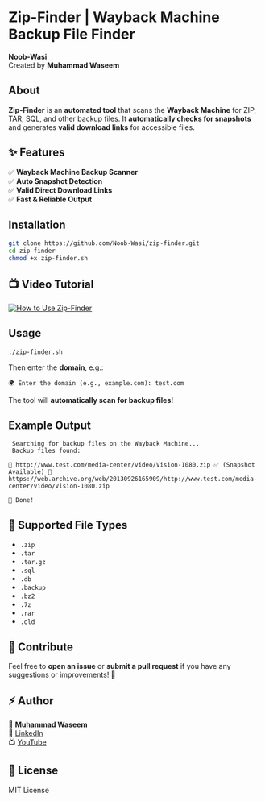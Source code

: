
#  Zip-Finder | Wayback Machine Backup File Finder

 **Noob-Wasi**  
 Created by **Muhammad Waseem**  

##  About
**Zip-Finder** is an **automated tool** that scans the **Wayback Machine** for ZIP, TAR, SQL, and other backup files. It **automatically checks for snapshots** and generates **valid download links** for accessible files.  

## ✨ Features
✅ **Wayback Machine Backup Scanner**  
✅ **Auto Snapshot Detection**  
✅ **Valid Direct Download Links**  
✅ **Fast & Reliable Output**  

##  Installation
```bash
git clone https://github.com/Noob-Wasi/zip-finder.git
cd zip-finder
chmod +x zip-finder.sh
```

## 📺 Video Tutorial  

[![How to Use Zip-Finder](https://img.youtube.com/vi/zjZc0sXN86E/0.jpg)](https://www.youtube.com/watch?v=zjZc0sXN86E)



##  Usage
```bash
./zip-finder.sh
```
Then enter the **domain**, e.g.:  
```
🌍 Enter the domain (e.g., example.com): test.com
```
The tool will **automatically scan for backup files!**  

##  Example Output
```
 Searching for backup files on the Wayback Machine...
 Backup files found:

📁 http://www.test.com/media-center/video/Vision-1080.zip ✅ (Snapshot Available) 🔗 https://web.archive.org/web/20130926165909/http://www.test.com/media-center/video/Vision-1080.zip

🎉 Done!
```

## 🎯 Supported File Types
- `.zip`
- `.tar`
- `.tar.gz`
- `.sql`
- `.db`
- `.backup`
- `.bz2`
- `.7z`
- `.rar`
- `.old`

## 🎁 Contribute
Feel free to **open an issue** or **submit a pull request** if you have any suggestions or improvements! 🚀  

## ⚡ Author
👤 **Muhammad Waseem**  
🔗 [LinkedIn](https://www.linkedin.com/in/muhammad-waseem)  
📺 [YouTube](https://www.youtube.com/@MuhammadWaseem)  

## 📜 License
MIT License  
